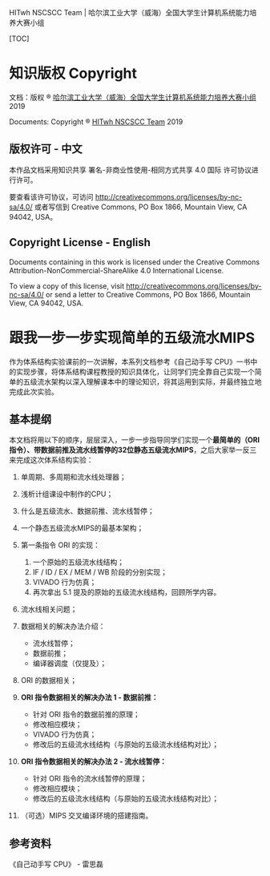 HITwh NSCSCC Team | 哈尔滨工业大学（威海）全国大学生计算机系统能力培养大赛小组

[TOC]

# 知识版权 Copyright

文档：版权 ® [哈尔滨工业大学（威海）全国大学生计算机系统能力培养大赛小组](https://github.com/hitwh-nscscc)  2019

Documents: Copyright ® [HITwh NSCSCC Team](https://github.com/hitwh-nscscc)  2019 

## 版权许可 - 中文

本作品文档采用知识共享 署名-非商业性使用-相同方式共享 4.0 国际 许可协议进行许可。

要查看该许可协议，可访问 http://creativecommons.org/licenses/by-nc-sa/4.0/ 或者写信到 Creative Commons, PO Box 1866, Mountain View, CA 94042, USA。

## Copyright License - English

Documents containing in this work is licensed under the Creative Commons Attribution-NonCommercial-ShareAlike 4.0 International License. 

To view a copy of this license, visit http://creativecommons.org/licenses/by-nc-sa/4.0/ or send a letter to Creative Commons, PO Box 1866, Mountain View, CA 94042, USA.



# 跟我一步一步实现简单的五级流水MIPS

作为体系结构实验课前的一次讲解，本系列文档参考《自己动手写 CPU》一书中的实现步骤，将体系结构课程教授的知识具体化，让同学们完全靠自己实现一个简单的五级流水架构以深入理解课本中的理论知识，将其运用到实际，并最终独立地完成此次实验。

## 基本提纲

本文档将用以下的顺序，层层深入，一步一步指导同学们实现一个**最简单的（ORI指令）、带数据前推及流水线暂停的32位静态五级流水MIPS**，之后大家举一反三来完成这次体系结构实验：

1. 单周期、多周期和流水线处理器；
2. 浅析计组课设中制作的CPU；
3. 什么是五级流水、数据前推、流水线暂停；
4. 一个静态五级流水MIPS的最基本架构；
5. 第一条指令 ORI 的实现：
    1. 一个原始的五级流水线结构；
    2. IF / ID / EX / MEM / WB 阶段的分别实现；
    3. VIVADO 行为仿真；
    4. 再次拿出 5.1 提及的原始的五级流水线结构，回顾所学内容。
6. 流水线相关问题；
7. 数据相关的解决办法介绍：
    - 流水线暂停；
    - 数据前推；
    - 编译器调度（仅提及）；
8. ORI 的数据相关；
9. **ORI 指令数据相关的解决办法 1 - 数据前推：**
    - 针对 ORI 指令的数据前推的原理；
    - 修改相应模块；
    - VIVADO 行为仿真；
    - 修改后的五级流水线结构（与原始的五级流水线结构对比）；
10. **ORI 指令数据相关的解决办法 2 - 流水线暂停：**
    - 针对 ORI 指令的流水线暂停的原理；
    - 修改相应模块；
    - 修改后的五级流水线结构（与原始的五级流水线结构对比）；

11. （可选）MIPS 交叉编译环境的搭建指南。

## 参考资料

《自己动手写 CPU》 - 雷思磊